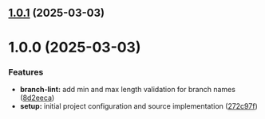 ## [1.0.1](https://github.com/ElsiKora/Git-Branch-Lint/compare/v1.0.0...v1.0.1) (2025-03-03)

# 1.0.0 (2025-03-03)


### Features

* **branch-lint:** add min and max length validation for branch names ([8d2eeca](https://github.com/ElsiKora/Git-Branch-Lint/commit/8d2eeca74ba4ff227e047b277ea30200a864a1af))
* **setup:** initial project configuration and source implementation ([272c97f](https://github.com/ElsiKora/Git-Branch-Lint/commit/272c97faae1fda8292b2ff9deee0c3234f2f7217))
